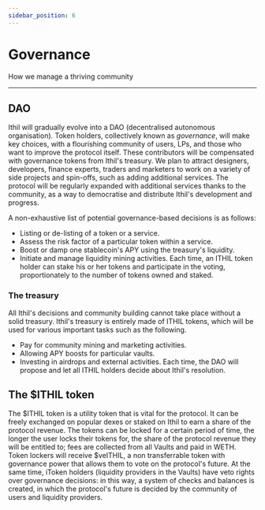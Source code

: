 ```yaml
---
sidebar_position: 6
---
```


# Governance
How we manage a thriving community

---

## DAO

Ithil will gradually evolve into a DAO (decentralised autonomous organisation). Token holders, collectively known as *governance*, will make key choices, with a flourishing community of users, LPs, and those who want to improve the protocol itself. These contributors will be compensated with governance tokens from Ithil's treasury. We plan to attract designers, developers, finance experts, traders and marketers to work on a variety of side projects and spin-offs, such as adding additional services. The protocol will be regularly expanded with additional services thanks to the community, as a way to democratise and distribute Ithil's development and progress.

A non-exhaustive list of potential governance-based decisions is as follows:
- Listing or de-listing of a token or a service.
- Assess the risk factor of a particular token within a service.
- Boost or damp one stablecoin's APY using the treasury's liquidity.
- Initiate and manage liquidity mining activities.
Each time, an ITHIL token holder can stake his or her tokens and participate in the voting, proportionately to the number of tokens owned and staked.

### The treasury

All Ithil's decisions and community building cannot take place without a solid treasury. Ithil's treasury is entirely made of ITHIL tokens, which will be used for various important tasks such as the following.
- Pay for community mining and marketing activities.
- Allowing APY boosts for particular vaults.
- Investing in airdrops and external activities.
Each time, the DAO will propose and let all ITHIL holders decide about Ithil's resolution.

## The $ITHIL token

The $ITHIL token is a utility token that is vital for the protocol.
It can be freely exchanged on popular dexes or staked on Ithil to earn a share of the protocol revenue.
The tokens can be locked for a certain period of time, the longer the user locks their tokens for, the share of the protocol revenue they will be entitled to; fees are collected from all Vaults and paid in WETH.
Token lockers will receive $veITHIL, a non transferrable token with governance power that allows them to vote on the protocol's future. At the same time, iToken holders (liquidity providers in the Vaults) have veto rights over governance decisions: in this way, a system of checks and balances is created, in which the protocol's future is decided by the community of users and liquidity providers.
